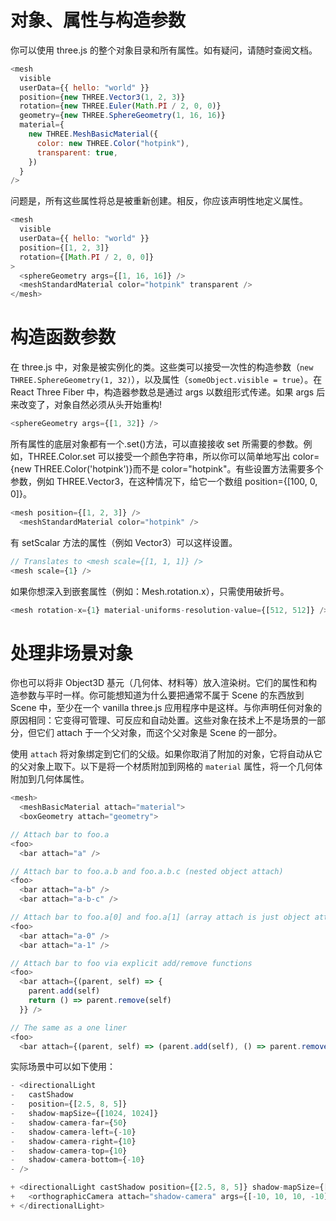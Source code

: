 # 对象、属性与构造参数

你可以使用 three.js 的整个对象目录和所有属性。如有疑问，请随时查阅文档。

```js
<mesh
  visible
  userData={{ hello: "world" }}
  position={new THREE.Vector3(1, 2, 3)}
  rotation={new THREE.Euler(Math.PI / 2, 0, 0)}
  geometry={new THREE.SphereGeometry(1, 16, 16)}
  material={
    new THREE.MeshBasicMaterial({
      color: new THREE.Color("hotpink"),
      transparent: true,
    })
  }
/>
```

问题是，所有这些属性将总是被重新创建。相反，你应该声明性地定义属性。

```js
<mesh
  visible
  userData={{ hello: "world" }}
  position={[1, 2, 3]}
  rotation={[Math.PI / 2, 0, 0]}
>
  <sphereGeometry args={[1, 16, 16]} />
  <meshStandardMaterial color="hotpink" transparent />
</mesh>
```

# 构造函数参数

在 three.js 中，对象是被实例化的类。这些类可以接受一次性的构造参数（`new THREE.SphereGeometry(1, 32)`），以及属性（`someObject.visible = true`）。在 React Three Fiber 中，构造器参数总是通过 args 以数组形式传递。如果 args 后来改变了，对象自然必须从头开始重构!

```js
<sphereGeometry args={[1, 32]} />
```

所有属性的底层对象都有一个.set()方法，可以直接接收 set 所需要的参数。例如，THREE.Color.set 可以接受一个颜色字符串，所以你可以简单地写出 color={new THREE.Color('hotpink')}而不是 color="hotpink"。有些设置方法需要多个参数，例如 THREE.Vector3，在这种情况下，给它一个数组 position={[100, 0, 0]}。

```js
<mesh position={[1, 2, 3]} />
  <meshStandardMaterial color="hotpink" />
```

有 setScalar 方法的属性（例如 Vector3）可以这样设置。

```js
// Translates to <mesh scale={[1, 1, 1]} />
<mesh scale={1} />
```

如果你想深入到嵌套属性（例如：Mesh.rotation.x），只需使用破折号。

```js
<mesh rotation-x={1} material-uniforms-resolution-value={[512, 512]} />
```

# 处理非场景对象

你也可以将非 Object3D 基元（几何体、材料等）放入渲染树。它们的属性和构造参数与平时一样。你可能想知道为什么要把通常不属于 Scene 的东西放到 Scene 中，至少在一个 vanilla three.js 应用程序中是这样。与你声明任何对象的原因相同：它变得可管理、可反应和自动处置。这些对象在技术上不是场景的一部分，但它们 attach 于一个父对象，而这个父对象是 Scene 的一部分。

使用 `attach` 将对象绑定到它们的父级。如果你取消了附加的对象，它将自动从它的父对象上取下。以下是将一个材质附加到网格的 `material` 属性，将一个几何体附加到几何体属性。

```js
<mesh>
  <meshBasicMaterial attach="material">
  <boxGeometry attach="geometry">

// Attach bar to foo.a
<foo>
  <bar attach="a" />

// Attach bar to foo.a.b and foo.a.b.c (nested object attach)
<foo>
  <bar attach="a-b" />
  <bar attach="a-b-c" />

// Attach bar to foo.a[0] and foo.a[1] (array attach is just object attach)
<foo>
  <bar attach="a-0" />
  <bar attach="a-1" />

// Attach bar to foo via explicit add/remove functions
<foo>
  <bar attach={(parent, self) => {
    parent.add(self)
    return () => parent.remove(self)
  }} />

// The same as a one liner
<foo>
  <bar attach={(parent, self) => (parent.add(self), () => parent.remove(self))} />
```

实际场景中可以如下使用：

```js
- <directionalLight
-   castShadow
-   position={[2.5, 8, 5]}
-   shadow-mapSize={[1024, 1024]}
-   shadow-camera-far={50}
-   shadow-camera-left={-10}
-   shadow-camera-right={10}
-   shadow-camera-top={10}
-   shadow-camera-bottom={-10}
- />

+ <directionalLight castShadow position={[2.5, 8, 5]} shadow-mapSize={[1024, 1024]}>
+   <orthographicCamera attach="shadow-camera" args={[-10, 10, 10, -10]} />
+ </directionalLight>
```
